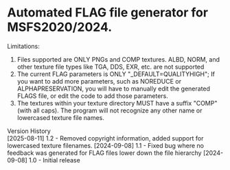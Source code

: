 # Automated FLAG file generator for MSFS2020/2024.

Limitations:
1. Files supported are ONLY PNGs and COMP textures. ALBD, NORM, and other texture file types like TGA, DDS, EXR, etc. are not supported
2. The current FLAG parameters is ONLY "_DEFAULT=QUALITYHIGH"; If you want to add more parameters, such as NOREDUCE or ALPHAPRESERVATION, you will have to manually edit the generated FLAGS file, or edit the code to add those parameters.
3. The textures within your texture directory MUST have a suffix "COMP" (with all caps). The program will not recognize any other name or lowercased texture file names.

Version History<br/>
[2025-08-11] 1.2 - Removed copyright information, added support for lowercased texture filenames.
[2024-09-08] 1.1 - Fixed bug where no feedback was generated for FLAG files lower down the file hierarchy
[2024-09-08] 1.0 - Initial release